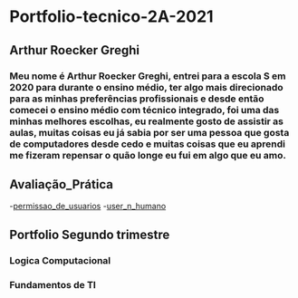 # Portfolio-tecnico-2A-2021
## Arthur Roecker Greghi
### Meu nome é Arthur Roecker Greghi, entrei para a escola S em 2020 para durante o ensino médio, ter algo mais direcionado para as minhas preferências profissionais e desde então comecei o ensino médio com técnico integrado, foi uma das minhas melhores escolhas, eu realmente gosto de assistir as aulas, muitas coisas eu já sabia por ser uma pessoa que gosta de computadores desde cedo e muitas coisas que eu aprendi me fizeram repensar o quão longe eu fui em algo que eu amo. 
## Avaliação_Prática
-[permissao_de_usuarios](Fundamentos_de_TI/Avaliação_Prática/permissao_de_usuarios) 
-[user_n_humano](Fundamentos_de_TI/Avaliação_Prática/user_n_humano) 
## Portfolio Segundo trimestre
### Logica Computacional



### Fundamentos de TI


